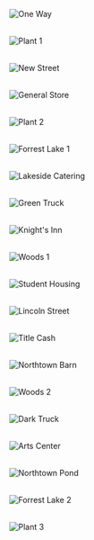 ![One Way](/assets/images/recent/01_one_way.jpg)
<br>
<br>

![Plant 1](/assets/images/recent/02_plant1.jpg)
<br>
<br>

![New Street](/assets/images/recent/03_new_street.jpg)
<br>
<br>

![General Store](/assets/images/recent/04_general_store.jpg)
<br>
<br>

![Plant 2](/assets/images/recent/05_plant2.jpg)
<br>
<br>

![Forrest Lake 1](/assets/images/recent/06_forrest_lake1.jpg)
<br>
<br>

![Lakeside Catering](/assets/images/recent/07_lakeside_catering.jpg)
<br>
<br>

![Green Truck](/assets/images/recent/08_green_truck.jpg)
<br>
<br>

![Knight's Inn](/assets/images/recent/09_knights_inn.jpg)
<br>
<br>

![Woods 1](/assets/images/recent/10_woods1.jpg)
<br>
<br>

![Student Housing](/assets/images/recent/11_student_housing.jpg)
<br>
<br>

![Lincoln Street](/assets/images/recent/12_lincoln_street.jpg)
<br>
<br>

![Title Cash](/assets/images/recent/13_title_cash.jpg)
<br>
<br>

![Northtown Barn](/assets/images/recent/14_northtown_barn.jpg)
<br>
<br>

![Woods 2](/assets/images/recent/15_woods2.jpg)
<br>
<br>

![Dark Truck](/assets/images/recent/16_dark_truck.jpg)
<br>
<br>

![Arts Center](/assets/images/recent/18_arts_center.jpg)
<br>
<br>

![Northtown Pond](/assets/images/recent/17_northtown_pond.jpg)
<br>
<br>

![Forrest Lake 2](/assets/images/recent/19_forrest_lake2.jpg)
<br>
<br>

![Plant 3](/assets/images/recent/20_plant3.jpg)
<br>
<br>
